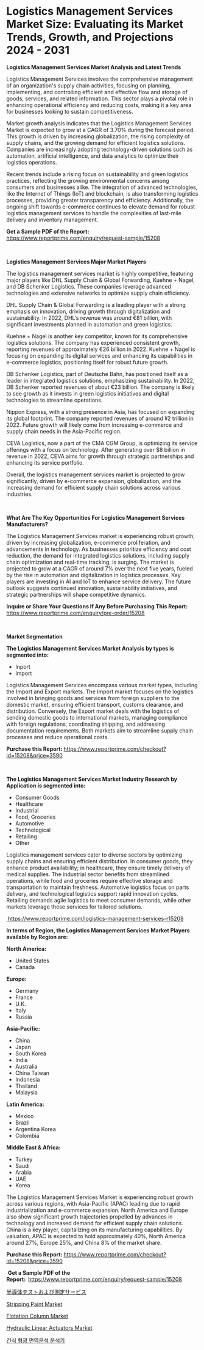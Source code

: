 <p><h1>Logistics Management Services Market Size: Evaluating its Market Trends, Growth, and Projections 2024 - 2031</h1></p><p><strong>Logistics Management Services Market Analysis and Latest Trends</strong></p>
<p><p>Logistics Management Services involves the comprehensive management of an organization's supply chain activities, focusing on planning, implementing, and controlling efficient and effective flow and storage of goods, services, and related information. This sector plays a pivotal role in enhancing operational efficiency and reducing costs, making it a key area for businesses looking to sustain competitiveness.</p><p>Market growth analysis indicates that the Logistics Management Services Market is expected to grow at a CAGR of 3.70% during the forecast period. This growth is driven by increasing globalization, the rising complexity of supply chains, and the growing demand for efficient logistics solutions. Companies are increasingly adopting technology-driven solutions such as automation, artificial intelligence, and data analytics to optimize their logistics operations.</p><p>Recent trends include a rising focus on sustainability and green logistics practices, reflecting the growing environmental concerns among consumers and businesses alike. The integration of advanced technologies, like the Internet of Things (IoT) and blockchain, is also transforming logistics processes, providing greater transparency and efficiency. Additionally, the ongoing shift towards e-commerce continues to elevate demand for robust logistics management services to handle the complexities of last-mile delivery and inventory management.</p></p>
<p><strong>Get a Sample PDF of the Report:&nbsp;</strong> <a href="https://www.reportprime.com/enquiry/request-sample/15208">https://www.reportprime.com/enquiry/request-sample/15208</a></p>
<p>&nbsp;</p>
<p><strong>Logistics Management Services Major Market Players</strong></p>
<p><p>The logistics management services market is highly competitive, featuring major players like DHL Supply Chain & Global Forwarding, Kuehne + Nagel, and DB Schenker Logistics. These companies leverage advanced technologies and extensive networks to optimize supply chain efficiency.</p><p>DHL Supply Chain & Global Forwarding is a leading player with a strong emphasis on innovation, driving growth through digitalization and sustainability. In 2022, DHL’s revenue was around €81 billion, with significant investments planned in automation and green logistics.</p><p>Kuehne + Nagel is another key competitor, known for its comprehensive logistics solutions. The company has experienced consistent growth, reporting revenues of approximately €26 billion in 2022. Kuehne + Nagel is focusing on expanding its digital services and enhancing its capabilities in e-commerce logistics, positioning itself for robust future growth.</p><p>DB Schenker Logistics, part of Deutsche Bahn, has positioned itself as a leader in integrated logistics solutions, emphasizing sustainability. In 2022, DB Schenker reported revenues of about €23 billion. The company is likely to see growth as it invests in green logistics initiatives and digital technologies to streamline operations.</p><p>Nippon Express, with a strong presence in Asia, has focused on expanding its global footprint. The company reported revenues of around ¥2 trillion in 2022. Future growth will likely come from increasing e-commerce and supply chain needs in the Asia-Pacific region.</p><p>CEVA Logistics, now a part of the CMA CGM Group, is optimizing its service offerings with a focus on technology. After generating over $8 billion in revenue in 2022, CEVA aims for growth through strategic partnerships and enhancing its service portfolio.</p><p>Overall, the logistics management services market is projected to grow significantly, driven by e-commerce expansion, globalization, and the increasing demand for efficient supply chain solutions across various industries.</p></p>
<p>&nbsp;</p>
<p><strong>What Are The Key Opportunities For Logistics Management Services Manufacturers?</strong></p>
<p><p>The Logistics Management Services market is experiencing robust growth, driven by increasing globalization, e-commerce proliferation, and advancements in technology. As businesses prioritize efficiency and cost reduction, the demand for integrated logistics solutions, including supply chain optimization and real-time tracking, is surging. The market is projected to grow at a CAGR of around 7% over the next five years, fueled by the rise in automation and digitalization in logistics processes. Key players are investing in AI and IoT to enhance service delivery. The future outlook suggests continued innovation, sustainability initiatives, and strategic partnerships will shape competitive dynamics.</p></p>
<p><strong>Inquire or Share Your Questions If Any Before Purchasing This Report:</strong> <a href="https://www.reportprime.com/enquiry/pre-order/15208">https://www.reportprime.com/enquiry/pre-order/15208</a></p>
<p>&nbsp;</p>
<p><strong>Market Segmentation</strong></p>
<p><strong>The Logistics Management Services Market Analysis by types is segmented into:</strong></p>
<p><ul><li>Inport</li><li>Import</li></ul></p>
<p><p>Logistics Management Services encompass various market types, including the Import and Export markets. The Import market focuses on the logistics involved in bringing goods and services from foreign suppliers to the domestic market, ensuring efficient transport, customs clearance, and distribution. Conversely, the Export market deals with the logistics of sending domestic goods to international markets, managing compliance with foreign regulations, coordinating shipping, and addressing documentation requirements. Both markets aim to streamline supply chain processes and reduce operational costs.</p></p>
<p><strong>Purchase this Report:&nbsp;</strong><a href="https://www.reportprime.com/checkout?id=15208&price=3590">https://www.reportprime.com/checkout?id=15208&price=3590</a></p>
<p>&nbsp;</p>
<p><strong>The Logistics Management Services Market Industry Research by Application is segmented into:</strong></p>
<p><ul><li>Consumer Goods</li><li>Healthcare</li><li>Industrial</li><li>Food, Groceries</li><li>Automotive</li><li>Technological</li><li>Retailing</li><li>Other</li></ul></p>
<p><p>Logistics management services cater to diverse sectors by optimizing supply chains and ensuring efficient distribution. In consumer goods, they enhance product availability; in healthcare, they ensure timely delivery of medical supplies. The industrial sector benefits from streamlined operations, while food and groceries require effective storage and transportation to maintain freshness. Automotive logistics focus on parts delivery, and technological logistics support rapid innovation cycles. Retailing demands agile logistics to meet consumer demands, while other markets leverage these services for tailored solutions.</p></p>
<p><a href="https://www.reportprime.com/logistics-management-services-r15208">&nbsp;https://www.reportprime.com/logistics-management-services-r15208</a></p>
<p><strong>In terms of Region, the Logistics Management Services Market Players available by Region are:</strong></p>
<p>
    <p> <strong> North America: </strong>
        <ul>
            <li>United States</li>
            <li>Canada</li>
        </ul>
        </p> 
    <p> <strong> Europe: </strong>
        <ul>
            <li>Germany</li>
            <li>France</li>
            <li>U.K.</li>
            <li>Italy</li>
            <li>Russia</li>
        </ul>
        </p> 
    <p> <strong> Asia-Pacific: </strong>
        <ul>
            <li>China</li>
            <li>Japan</li>
            <li>South Korea</li>
            <li>India</li>
            <li>Australia</li>
            <li>China Taiwan</li>
            <li>Indonesia</li>
            <li>Thailand</li>
            <li>Malaysia</li>
        </ul>
        </p> 
    <p> <strong> Latin America: </strong>
        <ul>
            <li>Mexico</li>
            <li>Brazil</li>
            <li>Argentina Korea</li>
            <li>Colombia</li>
        </ul>
        </p> 
    <p> <strong> Middle East & Africa: </strong>
        <ul>
            <li>Turkey</li>
            <li>Saudi</li>
            <li>Arabia</li>
            <li>UAE</li>
            <li>Korea</li>
        </ul>
    </p>
    </p>
<p><p>The Logistics Management Services Market is experiencing robust growth across various regions, with Asia-Pacific (APAC) leading due to rapid industrialization and e-commerce expansion. North America and Europe also show significant growth trajectories propelled by advances in technology and increased demand for efficient supply chain solutions. China is a key player, capitalizing on its manufacturing capabilities. By valuation, APAC is expected to hold approximately 40%, North America around 27%, Europe 25%, and China 8% of the market share.</p></p>
<p><strong>Purchase this Report: </strong><a href="https://www.reportprime.com/checkout?id=15208&price=3590">https://www.reportprime.com/checkout?id=15208&price=3590</a></p>
<p>&nbsp;<strong>Get a Sample PDF of the Report:&nbsp;&nbsp;</strong><a href="https://www.reportprime.com/enquiry/request-sample/15208">https://www.reportprime.com/enquiry/request-sample/15208</a></p>
<p><strong></strong></p>
<p><p><a href="https://medium.com/@verniebarton2023/semiconductor-test-and-measurement-service-0e08879cb22a">半導体テストおよび測定サービス</a></p><p><a href="https://medium.com/@eloisadavis33/what-is-stripping-paint-market-5680302be321">Stripping Paint Market</a></p><p><a href="https://medium.com/@eloisadavis33/the-global-flotation-column-market-identifies-drivers-restraints-opportunities-and-trends-55ad3a2c005e">Flotation Column Market</a></p><p><a href="https://www.linkedin.com/pulse/hydraulic-linear-actuators-market-global-regional-analysis-7hxvf?trackingId=E1ozP6B7SiyVw5wMmY4kJA%3D%3D">Hydraulic Linear Actuators Market</a></p><p><a href="https://medium.com/@nikki.bettison/%EB%93%9C%EB%9D%BC%EC%9D%B4-%ED%98%95%EA%B4%91-%EB%A9%B4%EC%97%AD-%EB%B6%84%EC%84%9D%EA%B8%B0-%EC%82%B0%EC%97%85-%EB%B6%84%EC%95%BC-2024%EB%85%84%EB%B6%80%ED%84%B0-2031%EB%85%84%EA%B9%8C%EC%A7%80%EC%9D%98-%EC%83%88%EB%A1%9C%EC%9A%B4-%EA%B8%B0%EC%88%A0-%EB%B0%8F-%EC%8B%9C%EC%9E%A5-%EC%98%81%ED%96%A5-%EC%98%88%EC%B8%A1-0897109eebd8">건식 형광 면역분석 분석기</a></p></p>